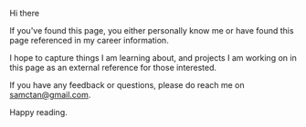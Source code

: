 Hi there

If you've found this page, you either personally know me or have found this page referenced in my career information.

I hope to capture things I am learning about, and projects I am working on in this page as an external reference for those interested.

If you have any feedback or questions, please do reach me on samctan@gmail.com.

Happy reading.
